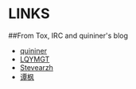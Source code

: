 # LINKS

##From Tox, IRC and quininer's blog
* [quininer](https://quininer.github.io)
* [LQYMGT](https://lqymgt.github.io)
* [Stevearzh](https://stevearzh.github.io)
* [谭枫](http://kevinsfork.info/)
